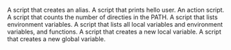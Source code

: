 A script that creates an alias.
A script that prints hello user.
An action script.
A script that counts the number of directies in the PATH.
A script that lists environment variables.
A script that lists all local variables and environment variables, and functions.
A script that creates a new local variable.
A script that creates a new global variable.
